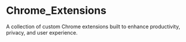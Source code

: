 # Chrome_Extensions
A collection of custom Chrome extensions built to enhance productivity, privacy, and user experience.
